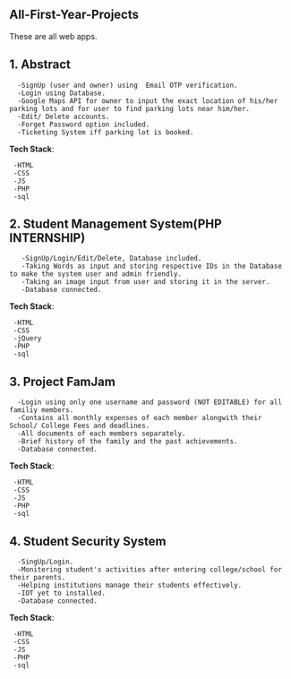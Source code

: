 ## All-First-Year-Projects
These are all web apps.


## 1. Abstract

      -SignUp (user and owner) using  Email OTP verification.
      -Login using Database.
      -Google Maps API for owner to input the exact location of his/her parking lots and for user to find parking lots near him/her.
      -Edit/ Delete accounts.
      -Forget Password option included.
      -Ticketing System iff parking lot is booked.

**Tech Stack**:

     -HTML
     -CSS
     -JS
     -PHP
     -sql

## 2. Student Management System(PHP INTERNSHIP)

       -SignUp/Login/Edit/Delete, Database included.
       -Taking Words as input and storing respective IDs in the Database to make the system user and admin friendly.
       -Taking an image input from user and storing it in the server.
       -Database connected.

**Tech Stack**:

     -HTML
     -CSS
     -jQuery
     -PHP
     -sql


## 3. Project FamJam

      -Login using only one username and password (NOT EDITABLE) for all familiy members.
      -Contains all monthly expenses of each member alongwith their School/ College Fees and deadlines.
      -All documents of each members separately.
      -Brief history of the family and the past achievements.
      -Database connected.

 **Tech Stack**:

     -HTML
     -CSS
     -JS
     -PHP
     -sql

## 4. Student Security System

      -SingUp/Login.
      -Monitering student's activities after entering college/school for their parents.
      -Helping institutions manage their students effectively.
      -IOT yet to installed.
      -Database connected.

**Tech Stack**:

     -HTML
     -CSS
     -JS
     -PHP
     -sql